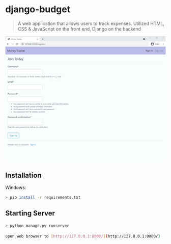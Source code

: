 # django-budget
> A web application that allows users to track expenses. Utilized HTML, CSS & JavaScript on the front end, Django on the backend

![](django-budget.gif)

## Installation

Windows:

```sh
> pip install -r requirements.txt
```

## Starting Server

```sh
> python manage.py runserver

open web browser to [http://127.0.0.1:8000/](http://127.0.0.1:8000/)
```
